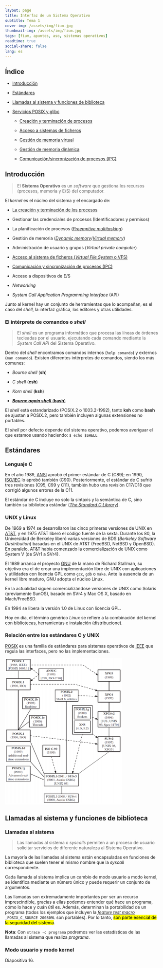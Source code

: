 ```yaml
---
layout: page
title: Interfaz de un Sistema Operativo
subtitle: Tema 1
cover-img: /assets/img/fium.jpg
thumbnail-img: /assets/img/fium.jpg
tags: [fium, apuntes, aso, sistemas operativos]
readtime: true
social-share: false
lang: es
---
```


## Índice

- [Introducción](#Punto1)

- [Estándares](#Punto2)

- [Llamadas al sistema y funciones de biblioteca](#Punto3)

- [Servicios POSIX y glibc](#Punto4)
  
  - [Creación y terminación de procesos](#CreacionProcesos)
  
  - [Acceso a sistemas de ficheros](#Ficheros)
  
  - [Gestión de memoria virtual](VM)
  
  - [Gestión de memoria dinámica](DM)
  
  - [Comunicación/sincronización de procesos (IPC)](#IPC)



## Introducción <a name="#Punto1"></a>

> El **Sistema Operativo** es un *software* que gestiona los recursos (procesos, memoria y E/S) del computador.

El *kernel* es el núcleo del sistema y el encargado de:

- [La creación y terminación de los procesos](#CreacionProcesos)

- Gestionar las credenciales de procesos (Identificadores y permisos)

- La planificación de procesos ([*Preemptive multitasking*](https://es.wikipedia.org/wiki/Multitarea_apropiativa#:~:text=La%20multitarea%20apropiativa%20(del%20inglés,múltiples%20procesos%20al%20mismo%20tiempo.&text=Por%20cada%20núcleo%20de%20la,un%20proceso%20en%20cada%20momento.)))

- Gestión de memoria ([*Dynamic memory*](#DM)/[*Virtual memory*](#VM))

- Administración de usuario y grupos (*Virtual private computer*)

- [Acceso al sistema de ficheros (*Virtual File System* o VFS)](#Ficheros)

- [Comunicación y sincronización de procesos (IPC)](#IPC)

- Acceso a dispositivos de E/S

- *Networking*

- *System Call Application Programming Interface* (API)

Junto al kernel hay un conjunto de herramientas que lo acompañan, es el caso del *shell*, la interfaz gráfica, los editores y otras utilidades.

### El intérprete de comandos o *shell*

> El *shell* es un programa informático que procesa las líneas de órdenes tecleadas por el usuario, ejecutando cada comando mediante la *System Call API* del Sistema Operativo.

Dentro del *shell* encontramos comandos internos (`help comando`) y externos (`man comando`). Existen diferentes intérpretes de comandos, siendo los más comunes:

- *Bourne shell* (**sh**)

- *C shell* (**csh**)

- *Korn shell* (**ksh**)

- <u>***Bourne again shell*** (**bash**)</u>

El *shell* está estandarizado (POSIX.2 o 1003.2-1992), tanto **ksh** como **bash** se ajustan a POSIX.2, pero también incluyen algunas extensiones no portables. 

El *shell* por defecto depende del sistema operativo, podemos averiguar el que estamos usando haciendo: `$ echo $SHELL`

## Estándares <a name="Punto2"></a>

### Lenguaje C

En el año 1989, [ANSI](www.ansi.org/about/introduction#:~:text=The%20American%20National,system.) aprobó el primer estándar de C (C89); en 1990, [ISO/IEC](https://www.iso.org/standard/17782.html) lo aprobó también (C90). Posteriormente, el estándar de C sufrió tres revisiones (C95, C99 y C11), también hubo una revisión C17/C18 que corrigió algunos errores de la C11.

El estándar de C incluye no solo la sintaxis y la semántica de C, sino también su biblioteca estándar ([*The Standard C Library*](es.wikipedia.org/wiki/Biblioteca_estándar_de_C#:~:text=La,cadenas.)).

### UNIX y Linux

De 1969 a 1974 se desarrollaron las cinco primeras versiones de UNIX en [AT&T](es.wikipedia.org/wiki/AT%26T#:~:text=En%201925,logros.), y en 1975 AT&T liberó el código fuente de la sexta. Durante los 80, la Universidad de Berkeley liberó varias versiones de BDS (*Berkeley Software Dirstribution*) basadas en el UNIX de AT&T (FreeBSD, NetBSD y OpenBSD). En paralelo, AT&T había comenzado la comercialización de UNIX como System V (de SVr1 a SVr4).

El 1989 arranca el proyecto [GNU](https://www.gnu.org/home.es.html#:~:text=GNU%20es%20un%20sistema%20operativo%20de%20tipo%20Unix%2C%20lo%20cual,se%20conoce%20como%20Proyecto%20GNU.&text=El%20nombre%20«GNU»%20es%20un,«GNU%20No%20es%20Unix».) de la mano de Richard Stallman, su objetivo era el de crear una implementación libre de UNIX con aplicaciones y utilidades con licencia GPL como `gcc`, `gdb` o `make`. Ante la ausencia de un kernel libre maduro, GNU adopta el núcleo Linux.

En la actualidad siguen comercializándose versiones de UNIX como Solaris (previamente SunOS), basado en SVr4 y Mac OS X, basado en Mach/FreeBSD.

En 1994 se libera la versión 1.0 de Linux con licencia GPL.

Hoy en día, el término genérico *Linux* se refiere a la combinación del kernel con bibliotecas, herramientas e instalación (distribucione).

### Relación entre los estándares C y UNIX

[POSIX](es.wikipedia.org/wiki/POSIX#:~:text=POSIX%20(acrónimo,).) es una familia de estándares para sistemas operativos de [IEEE](www.ieee.org/about/vision-mission.html#:~:text=IEEE%20is,statements.) que regula las interfaces, pero no las implementaciones.

<img title="" src="assets/ieee_estandares.png" alt="" data-align="center" width="383">

## Llamadas al sistema y funciones de biblioteca <a name="Punto3"></a>

### Llamadas al sistema

> Las llamadas al sistema o *syscalls* permiten a un proceso de usuario solicitar servicios de diferente naturaleza al Sistema Operativo.

La mayoría de las llamadas al sistema están encapsuladas en funciones de biblioteca que suelen tener el mismo nombre que la *syscall* correspondiente.

Cada llamada al sistema implica un cambio de modo usuario a modo kernel, se identifica mediante un número único y puede requerir un conjunto de argumentos.

Las llamadas son extremadamente importantes por ser un recurso imprescindible, gracias a ellas podemos entender qué hace un programa, cómo lo hace y cuán útil es. Además, determinan la portabilidad de un programa (todos los ejemplos que incluyen la [*feature test macro*](man7.org/linux/man-pages/man7/feature_test_macros.7.html#:~:text=Feature%20test%20macros%20allow,copiled.) `_POSIX_C_SOURCE 200809L` son portables). Por lo tanto, <mark>son parte esencial de la seguridad del sistema</mark>.

**Nota**: Con `strace -c programa` podremos ver las estadísticas de las llamadas al sistema que realiza *programa*.

### Modo usuario y modo kernel

Diapositiva 16.
